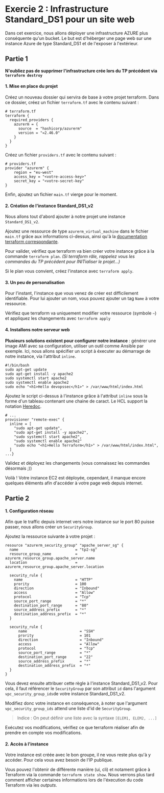 # Exercie 2 : Infrastructure Standard_DS1 pour un site web
Dans cet exercice, nous allons déployer une infrastructure AZURE plus conséquente qu'un bucket. Le but est d'héberger une page web sur une instance Azure de type Standard_DS1 et de l'exposer à l'extérieur.

## Partie 1
**N'oubliez pas de supprimer l'infrastructure crée lors du TP précédent via `terraform destroy`**

#### 1. Mise en place du projet
Créez un nouveau dossier qui servira de base à votre projet terraform. Dans ce dossier, créez un fichier `terraform.tf` avec le contenu suivant :
```hcl
# terraform.tf
terraform {
  required_providers {
    azurerm = {
      source  = "hashicorp/azurerm"
      version = "=2.46.0"
    }
  }
}
```

Créez un fichier `providers.tf` avec le contenu suivant :
```hcl
# providers.tf
provider "azurerm" {
    region = "eu-west"
    access_key = "<votre-access-key>"
    secret_key = "<votre-secret-key"
}
```
Enfin, ajoutez un fichier `main.tf` vierge pour le moment.

#### 2. Création de l'instance Standard_DS1_v2
Nous allons tout d'abord ajouter à notre projet une instance `Standard_DS1_v2`.

Ajoutez une ressource de type `azurerm_virtual_machine` dans le fichier `main.tf` grâce aux informations ci-dessus, ainsi qu'à la [documentation terraform correspondante](https://registry.terraform.io/providers/hashicorp/azurerm/latest/docs/resources/virtual_machine).

Pour valider, vérifiez que terraform va bien créer votre instance grâce à la commande `terraform plan`.
*(Si terraform râle, rappelez vous les commandes du TP précédent pour INITialiser le projet...)*

Si le plan vous convient, créez l'instance avec `terraform apply`.

#### 3. Un peu de personalisation
Pour l'instant, l'instance que vous venez de créer est difficilement identifiable. Pour lui ajouter un nom, vous pouvez ajouter un tag `Name` à votre ressource.

Vérifiez que terraform va uniquement modifier votre ressource (symbole `~`) et appliquez les changements avec `terraform apply`

#### 4. Installons notre serveur web
**Plusieurs solutions existent pour configurer notre instance** : générer une image AMI avec sa configuration, utiliser un outil comme Ansible par exemple. Ici, nous allons spécifier un script à éxecuter au démarrage de notre instance, via l'attribut `inline`.


```shell
#!/bin/bash
sudo apt-get update
sudo apt-get install -y apache2
sudo systemctl start apache2
sudo systemctl enable apache2
sudo echo "<h1>Hello devopssec</h1>" > /var/www/html/index.html
```

Ajoutez le script ci-dessus à l'instance grâce à l'attribut `inline` sous la forme d'un tableau contenant une chaine de caract. Le HCL support la notation [Heredoc](https://fr.wikipedia.org/wiki/Here_document).
```hcl
# ...  
provisioner "remote-exec" {
  inline = [
    "sudo apt-get update",
    "sudo apt-get install -y apache2",
    "sudo systemctl start apache2",
    "sudo systemctl enable apache2"
    "sudo echo "<h1>Hello Terraform</h1>" > /var/www/html/index.html",
  ]
...}
```

Validez et déployez les changements (vous connaissez les commandes désormais ;))

Voilà ! Votre instance EC2 est déployée, cependant, il manque encore quelques éléments afin d'accéder à votre page web depuis internet.

## Partie 2

#### 1. Configuration réseau
Afin que le traffic depuis internet vers notre instance sur le port 80 puisse passer, nous allons créer un `SecurityGroup`.

Ajoutez la ressource suivante à votre projet :
```hcl
resource "azurerm_security_group" "apache_server_sg" {
  name                          = "tp2-sg"
  resource_group_name           = azurerm_resource_group.apache_server.name
  location                      = azurerm_resource_group.apache_server.location

  security_rule {
    name                        = "HTTP"
    prority                     = 100
    direction                   = "Inbound"
    access                      = "Allow"
    protocol                    = "Tcp"
    source_port_range           = "*"
    destination_port_range      = "80"
    source_address_prefix       = "*"
    destination_address_prefix  = "*"
  }

  security_rule {
      name                        = "SSH"
      prority                     = 101
      direction                   = "Inbound"
      access                      = "Allow"
      protocol                    = "Tcp"
      source_port_range           = "*"
      destination_port_range      = "22"
      source_address_prefix       = "*"
      destination_address_prefix  = "*"
  }
}
```

Vous devez ensuite attribuer cette règle à l'instance Standard_DS1_v2. Pour cela, il faut référencer le `SecurityGroup` par son attribut `id` dans l'argument `vpc_security_group_ids`de votre instance Standard_DS1_v2.

Modifiez donc votre instance en conséquence, à noter que l'argument `vpc_security_group_ids` attend une liste d'id de `SecurityGroup`.

> Indice : On peut définir une liste avec la syntaxe `[ELEM1, ELEM2, ...]`

Exécutez vos modifications, vérifiez ce que terraform réaliser afin de prendre en compte vos modifications.

#### 2. Accès à l'instance

Votre instance est créée avec le bon groupe, il ne vous reste plus qu'à y accéder. Pour cela vous avez besoin de l'IP publique. 

Vous pouvez l'obtenir de différente manière (ui, cli) et notament grâce à Terraform via la commande `terraform state show`. Nous verrons plus tard comment afficher certaines informations lors de l'éxecution du code Terraform via les *outputs*.